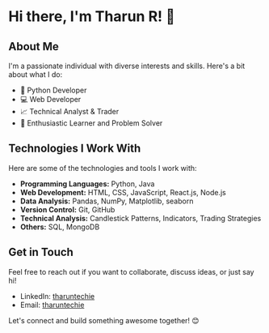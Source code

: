 # Hi there, I'm Tharun R! 👋

## About Me

I'm a passionate individual with diverse interests and skills. Here's a bit about what I do:

- 🐍 Python Developer
- 💻 Web Developer
- 📈 Technical Analyst & Trader
- 🚀 Enthusiastic Learner and Problem Solver

## Technologies I Work With

Here are some of the technologies and tools I work with:

- **Programming Languages:** Python, Java
- **Web Development:** HTML, CSS, JavaScript, React.js, Node.js
- **Data Analysis:** Pandas, NumPy, Matplotlib, seaborn
- **Version Control:** Git, GitHub
- **Technical Analysis:** Candlestick Patterns, Indicators, Trading Strategies
- **Others:** SQL, MongoDB

## Get in Touch

Feel free to reach out if you want to collaborate, discuss ideas, or just say hi!

- LinkedIn: [tharuntechie](https://www.linkedin.com/in/tharuntechie/)
- Email: [tharuntechie](tharuntechie@gmail.com)

Let's connect and build something awesome together! 😊

